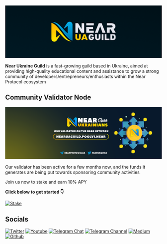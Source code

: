 ![Guild cover][cover]

**Near Ukraine Guild** is a fast-growing guild based in Ukraine, aimed at providing high-quality educational content and assistance to grow a strong community of developers/entrepreneurs/enthusiasts within the Near Protocol ecosystem

## Community Validator Node

![Community Validator cover][validator]

Our validator has been active for a few months now, and the funds it generates are being put towards sponsoring community activities

Join us now to stake and earn 10% APY

**Click below to get started 👇**

[![Stake][stake]][stake-url]

## Socials

[![Twitter][twitter]][twitter-url]
[![Youtube][youtube]][youtube-url]
[![Telegram Chat][telegram-chat]][telegram-chat-url]
[![Telegram Channel][telegram-channel]][telegram-channel-url]
[![Medium][medium]][medium-url]
[![Github][github]][github-url]

<!-- Images -->

[cover]: ./images/cover.png
[validator]: ./images/validator.png

<!-- Socials -->

[twitter]: https://img.shields.io/badge/news-1DA1F2?style=for-the-badge&logo=twitter&logoColor=white
[youtube]: https://img.shields.io/badge/broadcasting-282828?style=for-the-badge&logo=youtube&logoColor=ff0000
[medium]: https://img.shields.io/badge/articles-202020?style=for-the-badge&logo=medium&logoColor=ffffff
[telegram-chat]: https://img.shields.io/badge/chat-229ED9?style=for-the-badge&logo=telegram&logoColor=white
[telegram-channel]: https://img.shields.io/badge/channel-229ED9?style=for-the-badge&logo=telegram&logoColor=white
[github]: https://img.shields.io/badge/code-000000?style=for-the-badge&logo=github&logoColor=ffffff
[twitter-url]: https://twitter.com/nearuaguild
[youtube-url]: https://www.youtube.com/@nearprotocolukraineguild4064
[medium-url]: https://medium.com/near-protocol-ua
[telegram-chat-url]: https://t.me/nearprotocolua
[telegram-channel-url]: https://t.me/nearprotocoluachannel
[github-url]: https://github.com/nearuaguild

<!-- CTA -->

[stake]: https://img.shields.io/badge/stake-yellow?style=for-the-badge
[stake-url]: https://bit.ly/43GSKhs
